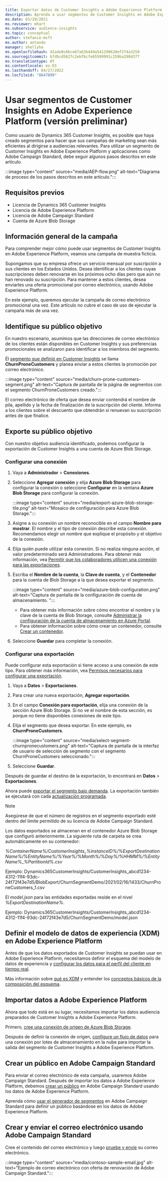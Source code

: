 ```yaml
---
title: Exportar datos de Customer Insights a Adobe Experience Platform
description: Aprenda a usar segmentos de Customer Insights en Adobe Experience Platform.
ms.date: 03/29/2021
ms.reviewer: mhart
ms.subservice: audience-insights
ms.topic: conceptual
author: stefanie-msft
ms.author: antando
manager: shellyha
ms.openlocfilehash: 42a4e0c6bce67a63b449a541299620ef2f4a3259
ms.sourcegitcommit: b7dbcd5627c2ebfbcfe65589991c159ba290d377
ms.translationtype: HT
ms.contentlocale: es-ES
ms.lasthandoff: 04/27/2022
ms.locfileid: "8647899"
---
```

# <a name="use-customer-insights-segments-in-adobe-experience-platform-preview"></a>Usar segmentos de Customer Insights en Adobe Experience Platform (versión preliminar)

Como usuario de Dynamics 365 Customer Insights, es posible que haya creado segmentos para hacer que sus campañas de marketing sean más eficientes al dirigirse a audiencias relevantes. Para utilizar un segmento de Customer Insights en Adobe Experience Platform y aplicaciones como Adobe Campaign Standard, debe seguir algunos pasos descritos en este artículo.

:::image type="content" source="media/AEP-flow.png" alt-text="Diagrama de proceso de los pasos descritos en este artículo.":::

## <a name="prerequisites"></a>Requisitos previos

-   Licencia de Dynamics 365 Customer Insights
-   Licencia de Adobe Experience Platform
-   Licencia de Adobe Campaign Standard
-   Cuenta de Azure Blob Storage

## <a name="campaign-overview"></a>Información general de la campaña

Para comprender mejor cómo puede usar segmentos de Customer Insights en Adobe Experience Platform, veamos una campaña de muestra ficticia.

Supongamos que su empresa ofrece un servicio mensual por suscripción a sus clientes en los Estados Unidos. Desea identificar a los clientes cuyas suscripciones deben renovarse en los próximos ocho días pero que aún no han renovado su suscripción. Para mantener a estos clientes, desea enviarles una oferta promocional por correo electrónico, usando Adobe Experience Platform.

En este ejemplo, queremos ejecutar la campaña de correo electrónico promocional una vez. Este artículo no cubre el caso de uso de ejecutar la campaña más de una vez.

## <a name="identify-your-target-audience"></a>Identifique su público objetivo

En nuestro escenario, asumimos que las direcciones de correo electrónico de los clientes están disponibles en Customer Insights y sus preferencias promocionales se analizaron para identificar a los miembros del segmento.

Él [segmento que definió en Customer Insights](segments.md) se llama **ChurnProneCustomers** y planea enviar a estos clientes la promoción por correo electrónico.

:::image type="content" source="media/churn-prone-customers-segment.png" alt-text="Captura de pantalla de la página de segmentos con el segmento ChurnProneCustomers creado.":::

El correo electrónico de oferta que desea enviar contendrá el nombre de pila, apellido y la fecha de finalización de la suscripción del cliente. Informa a los clientes sobre el descuento que obtendrán si renuevan su suscripción antes de que finalice.

## <a name="export-your-target-audience"></a>Exporte su público objetivo

Con nuestro objetivo audiencia identificado, podemos configurar la exportación de Customer Insights a una cuenta de Azure Blob Storage.

### <a name="configure-a-connection"></a>Configurar una conexión

1. Vaya a **Administrador** > **Conexiones**.

1. Seleccione **Agregar conexión** y elija **Azure Blob Storage** para configurar la conexión o seleccione **Configurar** en la ventana **Azure Blob Storage** para configurar la conexión.

   :::image type="content" source="media/export-azure-blob-storage-tile.png" alt-text="Mosaico de configuración para Azure Blob Storage."::: 

1. Asigne a su conexión un nombre reconocible en el campo **Nombre para mostrar**. El nombre y el tipo de conexión describe esta conexión. Recomendamos elegir un nombre que explique el propósito y el objetivo de la conexión.

1. Elija quién puede utilizar esta conexión. Si no realiza ninguna acción, el valor predeterminado será Administradores. Para obtener más información, vea [Permitir que los colaboradores utilicen una conexión para las exportaciones](connections.md#allow-contributors-to-use-a-connection-for-exports).

1. Escriba el **Nombre de la cuenta**, la **Clave de cuenta**, y el **Contenedor** para la cuenta de Blob Storage a la que desea exportar el segmento.  
      
   :::image type="content" source="media/azure-blob-configuration.png" alt-text="Captura de pantalla de la configuración de cuenta de almacenamiento. "::: 
   
    - Para obtener más información sobre cómo encontrar el nombre y la clave de la cuenta de Blob Storage, consulte [Administrar la configuración de la cuenta de almacenamiento en Azure Portal](/azure/storage/common/storage-account-manage).
    - Para obtener información sobre cómo crear un contenedor, consulte [Crear un contenedor](/azure/storage/blobs/storage-quickstart-blobs-portal#create-a-container).

1. Seleccione **Guardar** para completar la conexión. 

### <a name="configure-an-export"></a>Configurar una exportación

Puede configurar esta exportación si tiene acceso a una conexión de este tipo. Para obtener más información, vea [Permisos necesarios para configurar una exportación](export-destinations.md#set-up-a-new-export).

1. Vaya a **Datos** > **Exportaciones**.

1. Para crear una nueva exportación, **Agregar exportación**.

1. En el campo **Conexión para exportación**, elija una conexión de la sección Azure Blob Storage. Si no ve el nombre de esta sección, es porque no tiene disponibles conexiones de este tipo.

1. Elija el segmento que desea exportar. En este ejemplo, es **ChurnProneCustomers**.

   :::image type="content" source="media/select-segment-churnpronecustomers.png" alt-text="Captura de pantalla de la interfaz de usuario de selección de segmento con el segmento ChurnProneCustomers seleccionado.":::

1. Seleccione **Guardar**.

Después de guardar el destino de la exportación, lo encontrará en **Datos** > **Exportaciones**.

Ahora puede [exportar el segmento bajo demanda](export-destinations.md#run-exports-on-demand). La exportación también se ejecutará con cada [actualización programada](system.md).

> [!NOTE]
> Asegúrese de que el número de registros en el segmento exportado esté dentro del límite permitido de su licencia de Adobe Campaign Standard.

Los datos exportados se almacenan en el contenedor Azure Blob Storage que configuró anteriormente. La siguiente ruta de carpeta se crea automáticamente en su contenedor:

*%ContainerName%/CustomerInsights_%instanceID%/%ExportDestinationName%/%EntityName%/%Year%/%Month%/%Day%/%HHMM%/%EntityName%_%PartitionId%.csv*

Ejemplo: Dynamics365CustomerInsights/CustomerInsights_abcd1234-4312-11f4-93dc-24f72f43e7d5/BlobExport/ChurnSegmentDemo/2021/02/16/1433/ChurnProneCustomers_1.csv

El *model.json* para las entidades exportadas reside en el nivel *%ExportDestinationName%*.

Ejemplo: Dynamics365CustomerInsights/CustomerInsights_abcd1234-4312-11f4-93dc-24f72f43e7d5/ChurnSegmentDemo/model.json

## <a name="define-experience-data-model-xdm-in-adobe-experience-platform"></a>Definir el modelo de datos de experiencia (XDM) en Adobe Experience Platform

Antes de que los datos exportados de Customer Insights se puedan usar en Adobe Experience Platform, necesitamos definir el esquema del modelo de datos de experiencia y [configurar los datos para el perfil del cliente en tiempo real](https://experienceleague.adobe.com/docs/experience-platform/profile/tutorials/dataset-configuration.html#tutorials).

Más información sobre [qué es XDM](https://experienceleague.adobe.com/docs/experience-platform/xdm/home.html) y entender los [conceptos básicos de la composición del esquema](https://experienceleague.adobe.com/docs/experience-platform/xdm/schema/composition.html#schema).

## <a name="import-data-into-adobe-experience-platform"></a>Importar datos a Adobe Experience Platform

Ahora que todo está en su lugar, necesitamos importar los datos audiencia preparados de Customer Insights a Adobe Experience Platform.

Primero, [cree una conexión de origen de Azure Blob Storage](https://experienceleague.adobe.com/docs/experience-platform/sources/ui-tutorials/create/cloud-storage/blob.html#getting-started).    

Después de definir la conexión de origen, [configure un flujo de datos](https://experienceleague.adobe.com/docs/experience-platform/sources/ui-tutorials/dataflow/cloud-storage.html#ui-tutorials) para una conexión por lotes de almacenamiento en la nube para importar la salida del segmento de Customer Insights a Adobe Experience Platform.

## <a name="create-an-audience-in-adobe-campaign-standard"></a>Crear un público en Adobe Campaign Standard

Para enviar el correo electrónico de esta campaña, usaremos Adobe Campaign Standard. Después de importar los datos a Adobe Experience Platform, debemos [crear un público](https://experienceleague.adobe.com/docs/campaign-standard/using/profiles-and-audiences/get-started-profiles-and-audiences.html#permission) en Adobe Campaign Standard usando los datos de Adobe Experience Platform.


Aprenda cómo [usar el generador de segmentos](https://experienceleague.adobe.com/docs/campaign-standard/using/integrating-with-adobe-cloud/adobe-experience-platform/audience-destinations/aep-using-segment-builder.html) en Adobe Campaign Standard para definir un público basándose en los datos de Adobe Experience Platform.

## <a name="create-and-send-the-email-using-adobe-campaign-standard"></a>Crear y enviar el correo electrónico usando Adobe Campaign Standard

Cree el contenido del correo electrónico y luego [pruebe y envíe](https://experienceleague.adobe.com/docs/campaign-standard/using/testing-and-sending/get-started-sending-messages.html#preparing-and-testing-messages) su correo electrónico.

:::image type="content" source="media/contoso-sample-email.jpg" alt-text="Ejemplo de correo electrónico con oferta de renovación de Adobe Campaign Standard.":::
